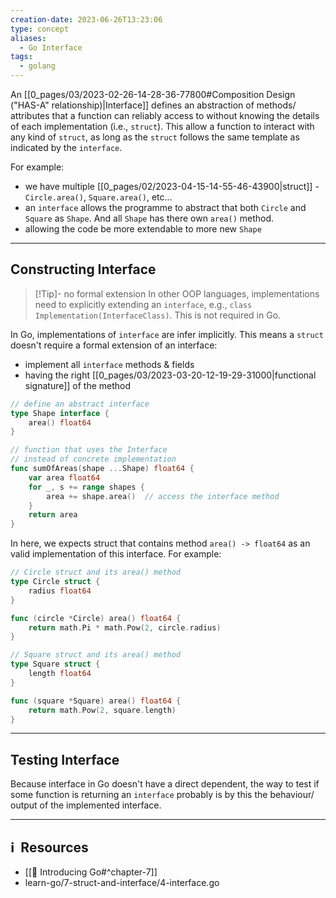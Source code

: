 ```yaml
---
creation-date: 2023-06-26T13:23:06
type: concept
aliases:
  - Go Interface
tags:
  - golang
---
```


An [[0_pages/03/2023-02-26-14-28-36-77800#Composition Design ("HAS-A" relationship)|Interface]] defines an abstraction of methods/ attributes that a function can reliably access to without knowing the details of each implementation (i.e., `struct`). This allow a function to interact with any kind of `struct`, as long as the `struct` follows the same template as indicated by the `interface`.


For example: 
- we have multiple [[0_pages/02/2023-04-15-14-55-46-43900|struct]] - `Circle.area()`, `Square.area()`, etc...
- an `interface` allows the programme to abstract that both `Circle` and `Square` as `Shape`. And all `Shape` has there own `area()` method. 
- allowing the code be more extendable to more new `Shape`

---
## Constructing Interface

> [!Tip]- no formal extension
> In other OOP languages, implementations need to explicitly extending an `interface`, e.g., `class Implementation(InterfaceClass)`. This is not required in Go. 

In Go, implementations of `interface` are infer implicitly. This means a `struct` doesn't require a formal extension of an interface: 
- implement all `interface` methods & fields
- having the right [[0_pages/03/2023-03-20-12-19-29-31000|functional signature]] of the method

```go
// define an abstract interface
type Shape interface {
	area() float64
}

// function that uses the Interface 
// instead of concrete implementation
func sumOfAreas(shape ...Shape) float64 {
	var area float64
	for _, s += range shapes {
		area += shape.area()  // access the interface method
	}
	return area
}
```

In here, we expects struct that contains method `area() -> float64` as an valid implementation of this interface. For example: 

```go
// Circle struct and its area() method
type Circle struct {
	radius float64
}

func (circle *Circle) area() float64 {
	return math.Pi * math.Pow(2, circle.radius)
}

// Square struct and its area() method
type Square struct {
	length float64
}

func (square *Square) area() float64 {
	return math.Pow(2, square.length)
}
```

---
## Testing Interface

Because interface in Go doesn't have a direct dependent, the way to test if some function is returning an `interface` probably is by this the behaviour/ output of the implemented interface. 

---
## ℹ️  Resources
- [[📕 Introducing Go#^chapter-7]]
- learn-go/7-struct-and-interface/4-interface.go